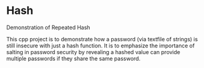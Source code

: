 # Hash
Demonstration of Repeated Hash

This cpp project is to demonstrate how a password (via textfile of strings) is still insecure with just a hash function.
It is to emphasize the importance of salting in password security by revealing a hashed value can provide multiple passwords if they share the same password.

